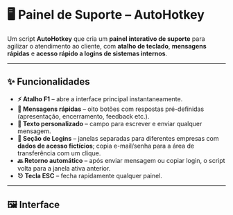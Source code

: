 # 🖥️ Painel de Suporte – AutoHotkey

Um script **AutoHotkey** que cria um **painel interativo de suporte** para agilizar o atendimento ao cliente, com **atalho de teclado**, **mensagens rápidas** e **acesso rápido a logins de sistemas internos**.

---

## ✨ Funcionalidades

- **⚡ Atalho F1** – abre a interface principal instantaneamente.
- **📄 Mensagens rápidas** – oito botões com respostas pré-definidas (apresentação, encerramento, feedback etc.).
- **💬 Texto personalizado** – campo para escrever e enviar qualquer mensagem.
- **🔐 Seção de Logins** – janelas separadas para diferentes empresas com **dados de acesso fictícios**; copia e-mail/senha para a área de transferência com um clique.
- **🔙 Retorno automático** – após enviar mensagem ou copiar login, o script volta para a janela ativa anterior.
- **⎋ Tecla ESC** – fecha rapidamente qualquer painel.

---

## 🖼️ Interface

